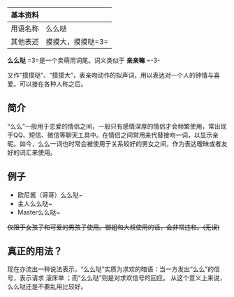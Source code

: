 |  **基本资料**  ||
|---|---|
|用语名称  |  么么哒   |
|其他表述  |  摸摸大，摸摸哒=3=   |
  
**么么哒** =3=是一个卖萌用词尾。词义类似于 **亲亲嘛** ~-3-

又作“摸摸哒”、“摸摸大”，表亲吻动作的拟声词，用以表达对一个人的钟情与喜爱。可以接在各种人称之后。

##  简介

“么么”一般用于恋爱的情侣之间，一般只有感情深厚的情侣才会频繁使用，常出现于QQ、短信、微信等聊天工具中。在情侣之间常用来代替接吻一词，以显示亲昵。如今，么么一词也时常会被使用于关系较好的男女之间，作为表达暧昧或者友好的词汇来使用。

##  例子

  * 欧尼酱（哥哥）么么哒~ 
  * 主人么么哒~ 
  * Master么么哒~ 

~~仅限于女孩子和可爱的男孩子使用。御姐和大叔使用的话，会非常违和。(无误)~~

##  真正的用法？

现在亦流出一种说法表示，“么么哒”实质为求欢的暗语：当一方发出“么么”的信号，表示请求  滚床单  ；而“么么哒”则是对求欢信号的回应。
从这个意义上来说，么么哒还是不要乱用比较好。

